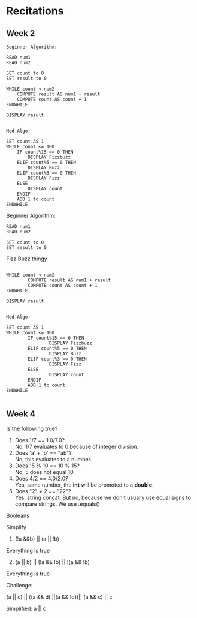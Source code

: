 # Recitations

## Week 2

```
Beginner Algorithm:

READ num1
READ num2

SET count to 0
SET result to 0

WHILE count < num2
	COMPUTE result AS num1 + result
	COMPUTE count AS count + 1
ENDWHILE

DISPLAY result


Mod Algo:

SET count AS 1
WHILE count <= 100
	IF count%15 == 0 THEN
		DISPLAY Fizzbuzz
	ELIF count%5 == 0 THEN
		DISPLAY Buzz
	ELIF count%3 == 0 THEN
		DISPLAY Fizz
	ELSE
		DISPLAY count
	ENDIF
	ADD 1 to count
ENDWHILE
```

Beginner Algorithm:
```
READ num1
READ num2

SET count to 0
SET result to 0

```
Fizz Buzz thingy

```

WHILE count < num2
        COMPUTE result AS num1 + result
        COMPUTE count AS count + 1
ENDWHILE

DISPLAY result


Mod Algo:

SET count AS 1
WHILE count <= 100
        IF count%15 == 0 THEN
                DISPLAY Fizzbuzz
        ELIF count%5 == 0 THEN
                DISPLAY Buzz
        ELIF count%3 == 0 THEN
                DISPLAY Fizz
        ELSE
                DISPLAY count
        ENDIF
        ADD 1 to count
ENDWHILE


```

## Week 4

Is the following true?


1. Does 1/7 == 1.0/7.0? <br>
No, 1/7 evaluates to 0 because of integer division.
2. Does 'a' + 'b' == "ab"? <br>
No, this evaluates to a number.
3. Does 15 % 10 == 10 % 15? <br>
No, 5 does not equal 10.
4. Does 4/2 == 4.0/2.0? <br>
Yes, same number, the **int** will be promoted to a **double**.
5. Does "2" + 2 == "22"? <br>
Yes, string concat. But no, because we don't usually use equal signs to compare strings. We use .equals()

Booleans 

Simplify

1. (!a &&b) || (a || !b)

Everything is true

2. (a || b) || (!a && !b) || !(a && !b)

Everything is true

Challenge:

(a || c) || ((a && d) ||(a && !d))|| (a && c) || c

Simplified: a || c


